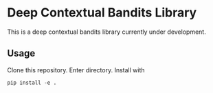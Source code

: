 # Deep Contextual Bandits Library

This is a deep contextual bandits library currently under development.

## Usage

Clone this repository. Enter directory. Install with 

`
pip install -e .
`
